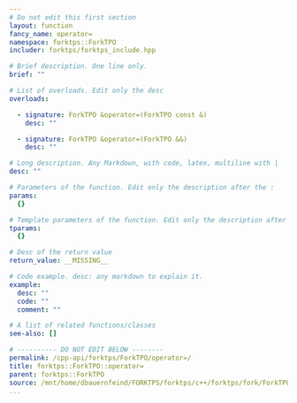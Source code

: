 ```yaml
---
# Do not edit this first section
layout: function
fancy_name: operator=
namespace: forktps::ForkTPO
includer: forktps/forktps_include.hpp

# Brief description. One line only.
brief: ""

# List of overloads. Edit only the desc
overloads:

  - signature: ForkTPO &operator=(ForkTPO const &)
    desc: ""

  - signature: ForkTPO &operator=(ForkTPO &&)
    desc: ""

# Long description. Any Markdown, with code, latex, multiline with |
desc: ""

# Parameters of the function. Edit only the description after the :
params:
  {}

# Template parameters of the function. Edit only the description after the :
tparams:
  {}

# Desc of the return value
return_value: __MISSING__

# Code example. desc: any markdown to explain it.
example:
  desc: ""
  code: ""
  comment: ""

# A list of related functions/classes
see-also: []

# ---------- DO NOT EDIT BELOW --------
permalink: /cpp-api/forktps/ForkTPO/operator=/
title: forktps::ForkTPO::operator=
parent: forktps::ForkTPO
source: /mnt/home/dbauernfeind/FORKTPS/forktps/c++/forktps/fork/ForkTPO.hpp
...
```


